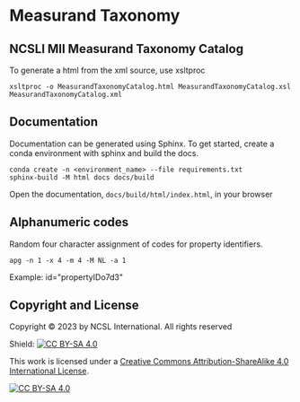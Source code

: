 # Measurand Taxonomy

## NCSLI MII Measurand Taxonomy Catalog

To generate a html from the xml source, use xsltproc
```
xsltproc -o MeasurandTaxonomyCatalog.html MeasurandTaxonomyCatalog.xsl MeasurandTaxonomyCatalog.xml
```

## Documentation
Documentation can be generated using Sphinx. To get started, create a conda environment with sphinx and build the docs.

```
conda create -n <environment_name> --file requirements.txt
sphinx-build -M html docs docs/build
```
Open the documentation, `docs/build/html/index.html`, in your browser 

## Alphanumeric codes
Random four character assignment of codes for property identifiers.
```
apg -n 1 -x 4 -m 4 -M NL -a 1
```
Example: id="propertyIDo7d3"

## Copyright and License

Copyright © 2023 by NCSL International. All rights reserved

Shield: [![CC BY-SA 4.0][cc-by-sa-shield]][cc-by-sa]

This work is licensed under a
[Creative Commons Attribution-ShareAlike 4.0 International License][cc-by-sa].

[![CC BY-SA 4.0][cc-by-sa-image]][cc-by-sa]

[cc-by-sa]: http://creativecommons.org/licenses/by-sa/4.0/
[cc-by-sa-image]: https://licensebuttons.net/l/by-sa/4.0/88x31.png
[cc-by-sa-shield]: https://img.shields.io/badge/License-CC%20BY--SA%204.0-lightgrey.svg
